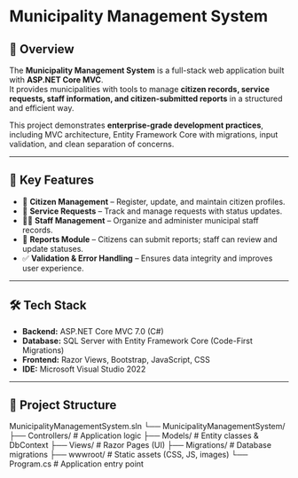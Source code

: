 # Municipality Management System

## 📌 Overview
The **Municipality Management System** is a full-stack web application built with **ASP.NET Core MVC**.  
It provides municipalities with tools to manage **citizen records, service requests, staff information, and citizen-submitted reports** in a structured and efficient way.  

This project demonstrates **enterprise-grade development practices**, including MVC architecture, Entity Framework Core with migrations, input validation, and clean separation of concerns.

---

## 🚀 Key Features
- 👤 **Citizen Management** – Register, update, and maintain citizen profiles.  
- 📝 **Service Requests** – Track and manage requests with status updates.  
- 👨‍💼 **Staff Management** – Organize and administer municipal staff records.  
- 📑 **Reports Module** – Citizens can submit reports; staff can review and update statuses.  
- ✅ **Validation & Error Handling** – Ensures data integrity and improves user experience.  

---

## 🛠️ Tech Stack
- **Backend:** ASP.NET Core MVC 7.0 (C#)  
- **Database:** SQL Server with Entity Framework Core (Code-First Migrations)  
- **Frontend:** Razor Views, Bootstrap, JavaScript, CSS  
- **IDE:** Microsoft Visual Studio 2022  

---

## 📂 Project Structure

MunicipalityManagementSystem.sln
└── MunicipalityManagementSystem/
├── Controllers/ # Application logic
├── Models/ # Entity classes & DbContext
├── Views/ # Razor Pages (UI)
├── Migrations/ # Database migrations
├── wwwroot/ # Static assets (CSS, JS, images)
└── Program.cs # Application entry point

